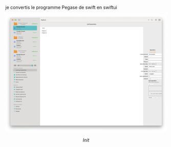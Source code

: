 je convertis le programme Pegase de swift en swiftui




<p align="center">
<img src="Doc/Capture1.png" alt="Sample">
<p align="center">
<em>Init</em>
</p>
</p>
